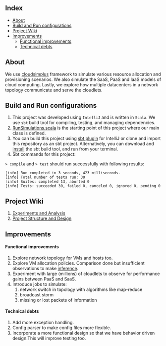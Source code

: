 
## Index
- [About](#about)
- [Build and Run configurations](#build-and-run-configurations)
- [Project Wiki](#project-wiki)
- [Improvements](#improvements)
  - [Functional improvements](#functional-improvements)
  - [Technical debts](#technical-debts)


## About
We use [cloudsimplus](https://github.com/manoelcampos/cloudsimplus) framework to simulate various resource allocation and provisioning scenarios. We also simulate the SaaS, PaaS and IaaS models of cloud computing.
Lastly, we explore how multiple datacenters in a network topology communicate and serve the cloudlets.

## Build and Run configurations

1. This project was developed using `IntelliJ` and is written in `Scala`. We use `sbt` build tool for compiling, testing, and managing dependencies.
2. [RunSimulations.scala](/src/main/scala/RunSimulations.scala) is the starting point of this project where our main class is defined.
3. You can build this project using [sbt plugin](https://plugins.jetbrains.com/plugin/5007-sbt) for IntelliJ or clone and import this repository as an sbt project. Alternatively, you can download and [install](https://www.scala-sbt.org/download.html) the sbt build tool, and run from your terminal.
4. Sbt commands for this project:

`> compile` and `> test` should run successfully with following results:
```
[info] Run completed in 3 seconds, 423 milliseconds.
[info] Total number of tests run: 30
[info] Suites: completed 13, aborted 0
[info] Tests: succeeded 30, failed 0, canceled 0, ignored 0, pending 0
```

## Project Wiki
1. [Experiments and Analysis](/doc/analysis.md)
2. [Project Structure and Design](/doc/design.md)

## Improvements

#### Functional improvements
1. Explore network topology for VMs and hosts too.
2. Explore VM allocation policies. Comparison done but insufficient observations to make [inference](/doc/analysis.md#resource-allocation).
3. Experiment with large (millions) of cloudlets to observe for performance gains between PaaS and SaaS.
4. Introduce jobs to simulate:
   1. network switch in topology with algorithms like map-reduce
   2. broadcast storm
   3. missing or lost packets of information

#### Technical debts
1. Add more exception handling.
2. Config parser to make config files more flexible.
3. Incorporate a more functional design so that we have behavior driven design.This will improve testing too.

